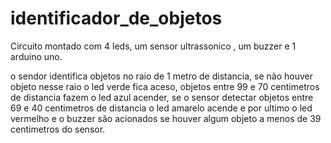 # identificador_de_objetos
Circuito montado com 4 leds, um sensor ultrassonico , um buzzer e 1 arduino uno.

o sendor identifica objetos no raio de 1 metro de distancia, se não houver objeto nesse raio o led verde fica aceso, objetos entre 99 e 70 centimetros de distancia fazem o led azul acender, se o sensor detectar objetos entre 69 e 40 centimetros de distancia o led amarelo acende e por ultimo o led vermelho e o buzzer são acionados se houver algum objeto a menos de 39 centimetros do sensor.
